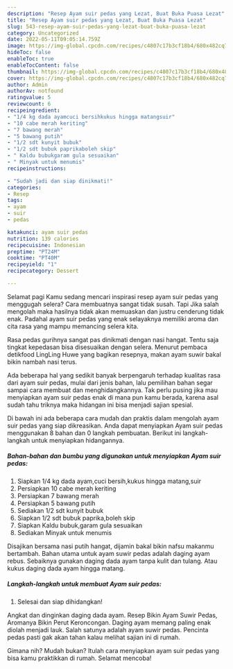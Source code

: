 ```yaml
---
description: "Resep Ayam suir pedas yang Lezat, Buat Buka Puasa Lezat"
title: "Resep Ayam suir pedas yang Lezat, Buat Buka Puasa Lezat"
slug: 543-resep-ayam-suir-pedas-yang-lezat-buat-buka-puasa-lezat
category: Uncategorized
date: 2022-05-11T09:05:14.759Z
image: https://img-global.cpcdn.com/recipes/c4807c17b3cf18b4/680x482cq70/ayam-suir-pedas-foto-resep-utama.jpg
hideToc: false
enableToc: true
enableTocContent: false
thumbnail: https://img-global.cpcdn.com/recipes/c4807c17b3cf18b4/680x482cq70/ayam-suir-pedas-foto-resep-utama.jpg
cover: https://img-global.cpcdn.com/recipes/c4807c17b3cf18b4/680x482cq70/ayam-suir-pedas-foto-resep-utama.jpg
author: Admin
authorAv: notfound
ratingvalue: 5
reviewcount: 6
recipeingredient:
- "1/4 kg dada ayamcuci bersihkukus hingga matangsuir"
- "10 cabe merah keriting"
- "7 bawang merah"
- "5 bawang putih"
- "1/2 sdt kunyit bubuk"
- "1/2 sdt bubuk paprikaboleh skip"
- " Kaldu bubukgaram gula sesuaikan"
- " Minyak untuk menumis"
recipeinstructions:

- "Sudah jadi dan siap dinikmati!"
categories:
- Resep
tags:
- ayam
- suir
- pedas

katakunci: ayam suir pedas 
nutrition: 139 calories
recipecuisine: Indonesian
preptime: "PT24M"
cooktime: "PT40M"
recipeyield: "1"
recipecategory: Dessert

---
```



Selamat pagi Kamu sedang mencari inspirasi resep ayam suir pedas yang menggugah selera? Cara membuatnya sangat tidak susah. Tapi Jika salah mengolah maka hasilnya tidak akan memuaskan dan justru cenderung tidak enak. Padahal ayam suir pedas yang enak selayaknya memiliki aroma dan cita rasa yang mampu memancing selera kita.


Rasa pedas gurihnya sangat pas dinikmati dengan nasi hangat. Tentu saja tingkat kepedasan bisa disesuaikan dengan selera. Menurut pembaca detikfood LingLing Huwe yang bagikan resepnya, makan ayam suwir bakal bikin nambah nasi terus.

Ada beberapa hal yang sedikit banyak berpengaruh terhadap kualitas rasa dari ayam suir pedas, mulai dari jenis bahan, lalu pemilihan bahan segar sampai cara membuat dan menghidangkannya. Tak perlu pusing jika mau menyiapkan ayam suir pedas enak di mana pun kamu berada, karena asal sudah tahu triknya maka hidangan ini bisa menjadi sajian spesial.


Di bawah ini ada beberapa cara mudah dan praktis dalam mengolah ayam suir pedas yang siap dikreasikan. Anda dapat menyiapkan Ayam suir pedas menggunakan 8 bahan dan 0 langkah pembuatan. Berikut ini langkah-langkah untuk menyiapkan hidangannya.

<!--inarticleads1-->

##### Bahan-bahan dan bumbu yang digunakan untuk menyiapkan Ayam suir pedas:

1. Siapkan 1/4 kg dada ayam,cuci bersih,kukus hingga matang,suir
1. Persiapkan 10 cabe merah keriting
1. Persiapkan 7 bawang merah
1. Persiapkan 5 bawang putih
1. Sediakan 1/2 sdt kunyit bubuk
1. Siapkan 1/2 sdt bubuk paprika,boleh skip
1. Siapkan  Kaldu bubuk,garam gula sesuaikan
1. Sediakan  Minyak untuk menumis


Disajikan bersama nasi putih hangat, dijamin bakal bikin nafsu makanmu bertambah. Bahan utama untuk ayam suwir pedas adalah daging ayam rebus. Sebaiknya gunakan daging dada ayam tanpa kulit dan tulang. Atau kukus daging dada ayam hingga matang. 

<!--inarticleads2-->

##### Langkah-langkah untuk membuat Ayam suir pedas:


1. Selesai dan siap dihidangkan!

Angkat dan dinginkan daging dada ayam. Resep Bikin Ayam Suwir Pedas, Aromanya Bikin Perut Keroncongan. Daging ayam memang paling enak diolah menjadi lauk. Salah satunya adalah ayam suwir pedas. Pencinta pedas pasti gak akan tahan kalau melihat sajian ini di rumah. 

Gimana nih? Mudah bukan? Itulah cara menyiapkan ayam suir pedas yang bisa kamu praktikkan di rumah. Selamat mencoba!
